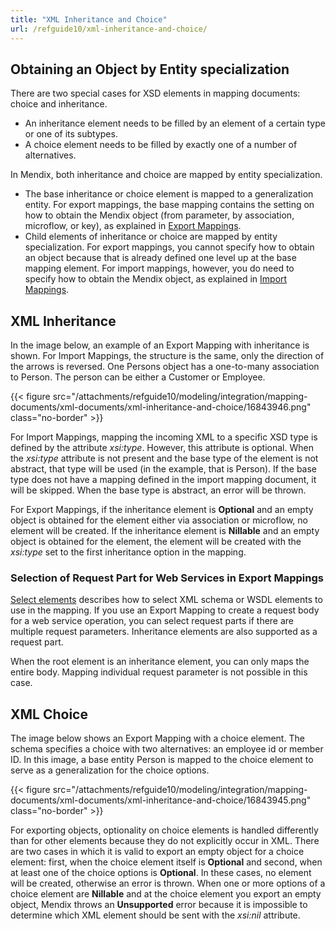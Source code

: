 ```yaml
---
title: "XML Inheritance and Choice"
url: /refguide10/xml-inheritance-and-choice/
---
```


## Obtaining an Object by Entity specialization

There are two special cases for XSD elements in mapping documents: choice and inheritance.

* An inheritance element needs to be filled by an element of a certain type or one of its subtypes.
* A choice element needs to be filled by exactly one of a number of alternatives.

In Mendix, both inheritance and choice are mapped by entity specialization.

* The base inheritance or choice element is mapped to a generalization entity. For export mappings, the base mapping contains the setting on how to obtain the Mendix object (from parameter, by association, microflow, or key), as explained in [Export Mappings](/refguide10/export-mappings/).
* Child elements of inheritance or choice are mapped by entity specialization. For export mappings, you cannot specify how to obtain an object because that is already defined one level up at the base mapping element. For import mappings, however, you do need to specify how to obtain the Mendix object, as explained in [Import Mappings](/refguide10/import-mappings/). 

## XML Inheritance

In the image below, an example of an Export Mapping with inheritance is shown. For Import Mappings, the structure is the same, only the direction of the arrows is reversed. One Persons object has a one-to-many association to Person. The person can be either a Customer or Employee.

{{< figure src="/attachments/refguide10/modeling/integration/mapping-documents/xml-documents/xml-inheritance-and-choice/16843946.png" class="no-border" >}}

For Import Mappings, mapping the incoming XML to a specific XSD type is defined by the attribute *xsi:type*. However, this attribute is optional. When the *xsi:type* attribute is not present and the base type of the element is not abstract, that type will be used (in the example, that is Person). If the base type does not have a mapping defined in the import mapping document, it will be skipped. When the base type is abstract, an error will be thrown.

For Export Mappings, if the inheritance element is **Optional** and an empty object is obtained for the element either via association or microflow, no element will be created. If the inheritance element is **Nillable** and an empty object is obtained for the element, the element will be created with the *xsi:type* set to the first inheritance option in the mapping.

### Selection of Request Part for Web Services in Export Mappings

[Select elements](/refguide10/select--elements/) describes how to select XML schema or WSDL elements to use in the mapping. If you use an Export Mapping to create a request body for a web service operation, you can select request parts if there are multiple request parameters. Inheritance elements are also supported as a request part.

When the root element is an inheritance element, you can only maps the entire body. Mapping individual request parameter is not possible in this case.

## XML Choice

The image below shows an Export Mapping with a choice element. The schema specifies a choice with two alternatives: an employee id or member ID. In this image, a base entity Person is mapped to the choice element to serve as a generalization for the choice options. 

{{< figure src="/attachments/refguide10/modeling/integration/mapping-documents/xml-documents/xml-inheritance-and-choice/16843945.png" class="no-border" >}}

For exporting objects, optionality on choice elements is handled differently than for other elements because they do not explicitly occur in XML. There are two cases in which it is valid to export an empty object for a choice element: first, when the choice element itself is **Optional** and second, when at least one of the choice options is **Optional**. In these cases, no element will be created, otherwise an error is thrown. When one or more options of a choice element are **Nillable** and at the choice element you export an empty object, Mendix throws an **Unsupported** error because it is impossible to determine which XML element should be sent with the *xsi:nil* attribute.
